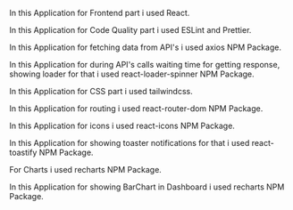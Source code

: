 In this Application for Frontend part i used React.

In this Application for Code Quality part i used ESLint and Prettier.

In this Application for fetching data from API's i used axios NPM Package.

In this Application for during API's calls waiting time for getting response, showing loader for that i used react-loader-spinner NPM Package.

In this Application for CSS part i used tailwindcss.

In this Application for routing i used react-router-dom NPM Package.

In this Application for icons i used react-icons NPM Package.

In this Application for showing toaster notifications for that i used react-toastify NPM Package.

For Charts i used recharts NPM Package.

In this Application for showing BarChart in Dashboard i used recharts NPM Package.
